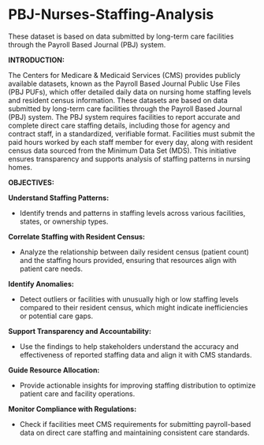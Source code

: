 # PBJ-Nurses-Staffing-Analysis
These dataset is based on data submitted by long-term care facilities through the Payroll Based Journal (PBJ) system.

**INTRODUCTION:** 

The Centers for Medicare & Medicaid Services (CMS) provides publicly available datasets, known as the Payroll Based Journal Public Use Files (PBJ PUFs), which offer detailed daily data on nursing home staffing levels and resident census information. These datasets are based on data submitted by long-term care facilities through the Payroll Based Journal (PBJ) system. The PBJ system requires facilities to report accurate and complete direct care staffing details, including those for agency and contract staff, in a standardized, verifiable format. Facilities must submit the paid hours worked by each staff member for every day, along with resident census data sourced from the Minimum Data Set (MDS). This initiative ensures transparency and supports analysis of staffing patterns in nursing homes.

**OBJECTIVES:**

**Understand Staffing Patterns:**
* Identify trends and patterns in staffing levels across various facilities, states, or ownership types.

**Correlate Staffing with Resident Census:**

* Analyze the relationship between daily resident census (patient count) and the staffing hours provided, ensuring that resources align with patient care needs.

**Identify Anomalies:**

* Detect outliers or facilities with unusually high or low staffing levels compared to their resident census, which might indicate inefficiencies or potential care gaps.

**Support Transparency and Accountability:**

* Use the findings to help stakeholders understand the accuracy and effectiveness of reported staffing data and align it with CMS standards.

**Guide Resource Allocation:**

* Provide actionable insights for improving staffing distribution to optimize patient care and facility operations.

**Monitor Compliance with Regulations:**

* Check if facilities meet CMS requirements for submitting payroll-based data on direct care staffing and maintaining consistent care standards.
